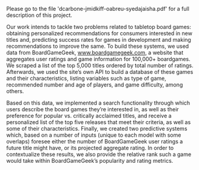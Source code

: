 Please go to the file 'dcarbone-jmidkiff-oabreu-syedajaisha.pdf' for a full description of this project. 

  Our work intends to tackle two problems related to tabletop board games: obtaining personalized recommendations for consumers interested in new titles and, predicting success rates for games in development and making recommendations to improve the same. To build these systems, we used data from BoardGameGeek, www.boardgamegeek.com, a website that aggregates user ratings and game information for 100,000+ boardgames. We scraped a list of the top 5,000 titles ordered by total number of ratings. Afterwards, we used the site’s own API to build a database of these games and their characteristics, listing variables such as type of game, recommended number and age of players, and game difficulty, among others.
  
  Based on this data, we implemented a search functionality through which users describe the board games they’re interested in, as well as their preference for popular vs. critically acclaimed titles, and receive a personalized list of the top five releases that meet their criteria, as well as some of their characteristics. Finally, we created two predictive systems which, based on a number of inputs (unique to each model with some overlaps) foresee either the number of BoardGameGeek user ratings a future title might have, or its projected aggregate rating. In order to contextualize these results, we also provide the relative rank such a game would take within BoardGameGeek’s popularity and rating metrics.
